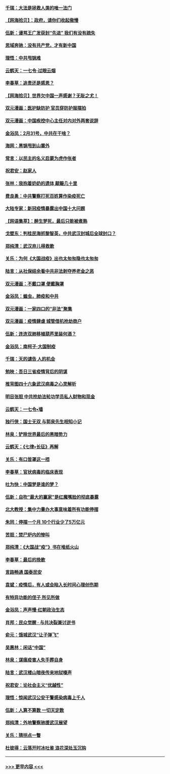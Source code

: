 #### [千瑞：大法是拯救人类的唯一法门](../pages/nsc993/n11927637.md?t=03100202) 
#### [【网海拾贝】：政府，请你们收起傲慢](../pages/nsc993/n11926932.md?t=03100202) 
#### [伍新：谩骂王广发获封“先进” 我们有没有疏失](../pages/nsc993/n11926101.md?t=03100202) 
#### [思域奔驰：没有共产党，才有新中国](../pages/nsc993/n11926058.md?t=03100202) 
#### [理悟：中共甩锅难](../pages/nsc993/n11925355.md?t=03100202) 
#### [云鹤天：一七令·过眼云烟](../pages/nsc993/n11925284.md?t=03100202) 
#### [李春草：追责还是感恩？](../pages/nsc993/n11925274.md?t=03100202) 
#### [【网海拾贝】世界欠中国一声感谢？无耻之尤！](../pages/nsc993/n11925239.md?t=03100202) 
#### [双元漫画：医护缺防护 官员穿防护服摆拍](../pages/nsc993/n11923899.md?t=03100202) 
#### [双元漫画：中国疾控中心主任对内对外两套说辞](../pages/nsc993/n11921994.md?t=03100202) 
#### [金浴凤：2月31号，中共在干啥？](../pages/nsc993/n11922706.md?t=03100202) 
#### [海网：黑锅甩到山寨外](../pages/nsc993/n11922688.md?t=03100202) 
#### [常言：以民主的名义启蒙为虎作伥者](../pages/nsc993/n11922217.md?t=03100202) 
#### [祝君安：赵家人](../pages/nsc993/n11922209.md?t=03100202) 
#### [张林：我抱着奶奶的遗体 颠簸几十里](../pages/nsc993/n11920945.md?t=03100202) 
#### [费良勇：中共警察打死百姓算作染疫死亡](../pages/nsc993/n11919264.md?t=03100202) 
#### [大陆专家：新冠疫情暴露出中国十大问题](../pages/nsc993/n11919187.md?t=03100202) 
#### [【网语集萃】：醉生梦死，最后只能被煮熟](../pages/nsc993/n11918994.md?t=03100202) 
#### [戈壁东：判桂民海抓黎智英，中共武汉封城后全球封口？](../pages/nsc993/n11917982.md?t=03100202) 
#### [郑纯清：武汉弃儿得救歌](../pages/nsc993/n11917881.md?t=03100202) 
#### [关乐：为何《大国战疫》出也太匆匆隐也太匆匆](../pages/nsc993/n11917792.md?t=03100202) 
#### [陆言：从社保结余看中共非法剥夺养老金之恶](../pages/nsc993/n11917084.md?t=03100202) 
#### [双元漫画：不戴口罩 便戴胸罩](../pages/nsc993/n11916447.md?t=03100202) 
#### [金浴凤：蝗虫，肺疫和中共](../pages/nsc993/n11916904.md?t=03100202) 
#### [双元漫画：一家四口的“非法”聚集](../pages/nsc993/n11916378.md?t=03100202) 
#### [双元漫画：疫情肆虐 城管借机抢劫商户](../pages/nsc993/n11916310.md?t=03100202) 
#### [伍新：连连双肺移植葫芦里装何酒？](../pages/nsc993/n11913667.md?t=03100202) 
#### [金浴凤：南柯子·大国制疫](../pages/nsc993/n11913657.md?t=03100202) 
#### [千瑞：天的谴告  人的机会](../pages/nsc993/n11913309.md?t=03100202) 
#### [勉映：吾日三省疫情背后的阴谋](../pages/nsc993/n11913079.md?t=03100202) 
#### [推背图四十六象武汉病毒之心灵解析](../pages/nsc993/n11911761.md?t=03100202) 
#### [明目张胆 中共抢劫法轮功学员私人财物和现金](../pages/nsc993/n11910262.md?t=03100202) 
#### [云鹤天：一七令▪墙](../pages/nsc993/n11910627.md?t=03100202) 
#### [独行侠：国士无双 与郭泉先生相知小记](../pages/nsc993/n11910613.md?t=03100202) 
#### [林泉：铲除世界最后的黑暗势力](../pages/nsc993/n11909320.md?t=03100202) 
#### [云鹤天：《七律▪长征》再解](../pages/nsc993/n11909327.md?t=03100202) 
#### [关乐：有口皆罩这一捂](../pages/nsc993/n11908393.md?t=03100202) 
#### [李春草：官状病毒的临床表现](../pages/nsc993/n11908339.md?t=03100202) 
#### [吐为快：中国梦是谁的梦？](../pages/nsc993/n11906564.md?t=03100202) 
#### [伍新：自吹“最大的赢家”是红魔嘴脸的彻底暴露](../pages/nsc993/n11906407.md?t=03100202) 
#### [北大教授：集中力量办大事意味着所有功能停摆](../pages/nsc993/n11904800.md?t=03100202) 
#### [朱同：停摆一个月 10个行业少了5万亿元](../pages/nsc993/n11904498.md?t=03100202) 
#### [苦胆：焚尸炉内的惨叫](../pages/nsc993/n11904479.md?t=03100202) 
#### [郑纯清：《大国战“疫”》书在堆纸火山](../pages/nsc993/n11904450.md?t=03100202) 
#### [李春草：最后的挽歌](../pages/nsc993/n11904441.md?t=03100202) 
#### [言路畅通 国泰民安](../pages/nsc993/n11904222.md?t=03100202) 
#### [袁斌：疫情后，有人或会陷入长时间心理创伤期](../pages/nsc993/n11901514.md?t=03100202) 
#### [有特异功能的侄子 所见所做](../pages/nsc993/n11901154.md?t=03100202) 
#### [金浴凤：声声慢‧红朝政治生态](../pages/nsc993/n11899553.md?t=03100202) 
#### [肖邦：民众觉醒 · 与共决裂兼讨逆书](../pages/nsc993/n11898435.md?t=03100202) 
#### [俞元：饿城武汉“让子弹飞”](../pages/nsc993/n11898344.md?t=03100202) 
#### [吴惠林：闲话“中国”](../pages/nsc993/n11898182.md?t=03100202) 
#### [林泉：谋瘟疫害人失手葬自身](../pages/nsc993/n11897892.md?t=03100202) 
#### [陆言：武汉楼山暗夜传来地狱嚎声](../pages/nsc993/n11897033.md?t=03100202) 
#### [祝君安：论社会主义“优越性”](../pages/nsc993/n11897005.md?t=03100202) 
#### [理悟：惊闻武汉公安干警感染病毒上千人](../pages/nsc993/n11896947.md?t=03100202) 
#### [伍新：人算不算数 一切天定数](../pages/nsc993/n11893372.md?t=03100202) 
#### [郑纯清：外地警察驰援武汉展望](../pages/nsc993/n11893115.md?t=03100202) 
#### [关乐：猜拐点一瞥](../pages/nsc993/n11893020.md?t=03100202) 
#### [杜彼得：云落开时冰吐鉴 浪花深处玉沉钩](../pages/nsc993/n11892107.md?t=03100202) 

----
#### [ >>> 更早内容 <<< ](../indexes/nsc993-earlier.md)
